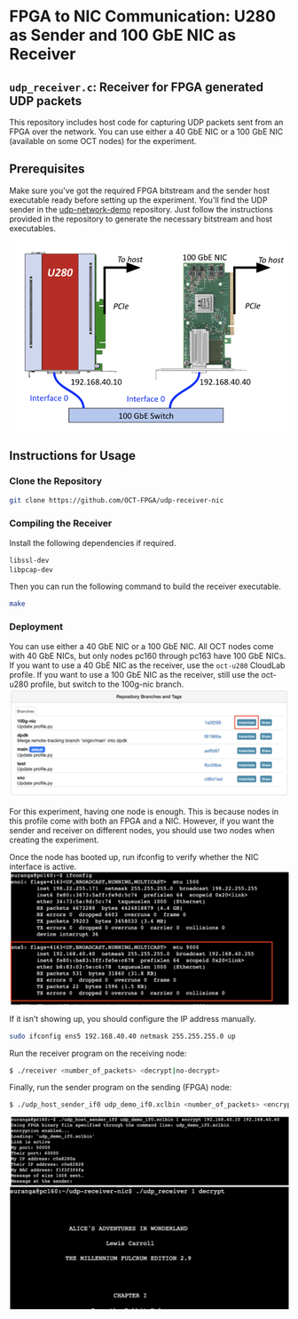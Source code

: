 # FPGA to NIC Communication: U280 as Sender and 100 GbE NIC as Receiver

## `udp_receiver.c`: Receiver for FPGA generated UDP packets

This repository includes host code for capturing UDP packets sent from an FPGA over the network. You can use either a 40 GbE NIC or a 100 GbE NIC (available on some OCT nodes) for the experiment.

## Prerequisites

Make sure you've got the required FPGA bitstream and the sender host executable ready before setting up the experiment. You'll find the UDP sender in the [udp-network-demo](https://github.com/OCT-FPGA/udp-network-demo) repository. Just follow the instructions provided in the repository to generate the necessary bitstream and host executables.

![plot](fpga-nic1.png)

## Instructions for Usage

### Clone the Repository

```bash
git clone https://github.com/OCT-FPGA/udp-receiver-nic
```

### Compiling the Receiver

Install the following dependencies if required.

```bash
libssl-dev
libpcap-dev
```

Then you can run the following command to build the receiver executable.

```bash
make
```

### Deployment

You can use either a 40 GbE NIC or a 100 GbE NIC. All OCT nodes come with 40 GbE NICs, but only nodes pc160 through pc163 have 100 GbE NICs. If you want to use a 40 GbE NIC as the receiver, use the `oct-u280` CloudLab profile. If you want to use a 100 GbE NIC as the receiver, still use the oct-u280 profile, but switch to the 100g-nic branch.
![plot](profile-100g.png)

For this experiment, having one node is enough. This is because nodes in this profile come with both an FPGA and a NIC. However, if you want the sender and receiver on different nodes, you should use two nodes when creating the experiment.

Once the node has booted up, run ifconfig to verify whether the NIC interface is active. 
![plot](ifconfig_output.png)

If it isn’t showing up, you should configure the IP address manually.

```bash
sudo ifconfig ens5 192.168.40.40 netmask 255.255.255.0 up
```

Run the receiver program on the receiving node:

```bash
$ ./receiver <number_of_packets> <decrypt|no-decrypt> 
```
Finally, run the sender program on the sending (FPGA) node:

```bash
$ ./udp_host_sender_if0 udp_demo_if0.xclbin <number_of_packets> <encrypt|no-encrypt> <sender IP> <receiver IP> <IP gateway>
```
![plot](send1.png)
![plot](recv1.png)
